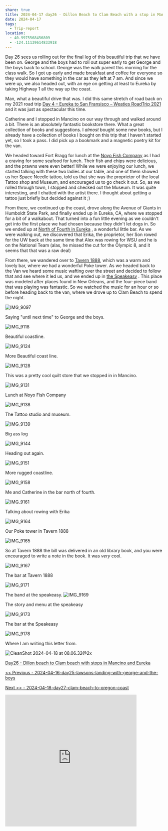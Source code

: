 ```yaml
---
share: true
title: 2024-04-17 day26 - Dillon Beach to Clam Beach with a stop in Mancino and Eureka
date: 2024-04-17
tags:
  - Trip-report
location:
  - 40.9975568456809
  - -124.11139614833918
---
```


Day 26 sees us rolling out for the final leg of this beautiful trip that we have been on.   George and the boys had to roll out super early to get George and the boys back to school.  George was the walk parent this morning for the class walk.  So I got up early and made breakfast and coffee for everyone so they would have something in the car as they left at 7 am.  And since we were up, we also headed out, with an eye on getting at least to Eureka by taking Highway 1 all the way up the coast.

Man, what a beautiful drive that was.  I did this same stretch of road back on my 2021 road trip [Day 4 – Eureka to San Fransisco – Weaties RoadTrip 2021](https://weatiesroadtrip2021.com/2021/05/07/day-4-eureka-to-san-fransisco/) and it was just as spectacular this time.

Catherine and I stopped in Mancino on our way through and walked around a bit.   There is an absolutely fantastic bookstore there.  What a great collection of books and suggestions.  I _almost_ bought some new books, but I already have a collection of books I bought on this trip that I haven't started yet, so I took a pass.  I did pick up a bookmark and a magnetic poetry kit for the van.  

We headed toward Fort Bragg for lunch at the [Noyo Fish Company](https://www.facebook.com/noyofishcompany/) as I had a craving for some seafood for lunch.   Their fish and chips were delicious, and the prawns were even better!  While we were enjoying our lunch, we started talking with these two ladies at our table, and one of them showed us her Space Needle tattoo, told us that she was the proprietor of the local Tattoo shop and Museum, and encouraged us to go check it out.  So, as we rolled through town, I stopped and checked out the Museum.  It was quite interesting, and I chatted with the artist there.  I thought about getting a tattoo just briefly but decided against it ;) 

From there, we continued up the coast, drove along the Avenue of Giants in Humboldt State Park, and finally ended up in Eureka, CA, where we stopped for a bit of a walkabout.   That turned into a fun little evening as we couldn't get into the first place we had chosen because they didn't let dogs in.  So we ended up at [North of Fourth in Eureka](https://www.yelp.com/biz/north-of-fourth-eureka) , a wonderful little bar.   As we were walking out, we discovered that Erika, the proprietor,  her Son rowed for the UW back at the same time that Alex was rowing for WSU and he is on the National Team (alas, he missed the cut for the Olympic 8, and it seems that that was a raw deal) 

From there, we wandered over to [Tavern 1888](https://www.historiceaglehouse.com/tavern1888), which was a warm and lovely bar, where we had a wonderful Poke tower.  As we headed back to the Van we heard some music wafting over the street and decided to follow that and see where it led us, and we ended up in [the Speakeasy](https://www.yelp.com/biz/the-speakeasy-eureka)  .  This place was modeled after places found in New Orleans, and the four-piece band that was playing was fantastic.  So we watched the music for an hour or so before heading back to the van, where we drove up to Clam Beach to spend the night.

![IMG_9097](../../attachments/IMG_9097.jpeg)

Saying "until next time" to George and the boys.

![IMG_9118](../../attachments/IMG_9118.jpeg)

Beautiful coastline.

![IMG_9124](../../attachments/IMG_9124.jpeg)

More Beautiful coast line.

![IMG_9128](../../attachments/IMG_9128.jpeg)

This was a pretty cool quilt store that we stopped in in Mancino.

![IMG_9131](../../attachments/IMG_9131.jpeg)

Lunch at Noyo Fish Company

![IMG_9138](../../attachments/IMG_9138.jpeg)

The Tattoo studio and museum.

![IMG_9139](../../attachments/IMG_9139.jpeg)

Big ass log

![IMG_9144](../../attachments/IMG_9144.jpeg)

Heading out again.

![IMG_9151](../../attachments/IMG_9151.jpeg)

More rugged coastline.

![IMG_9158](../../attachments/IMG_9158.jpeg)

Me and Catherine in the bar north of fourth.

![IMG_9161](../../attachments/IMG_9161.jpeg)

Talking about rowing with Erika

![IMG_9164](../../attachments/IMG_9164.jpeg)

Our Poke tower in Tavern 1888

![IMG_9165](../../attachments/IMG_9165.jpeg)

So at Tavern 1888 the bill was delivered in an old library book, and you were encouraged to write a note in the book.  It was _very_ cool.

![IMG_9167](../../attachments/IMG_9167.jpeg)

The bar at Tavern 1888

![IMG_9171](../../attachments/IMG_9171.jpeg)

The band at the speakeasy.
![IMG_9169](../../attachments/IMG_9169.jpeg)

The story and menu at the speakeasy

![IMG_9173](../../attachments/IMG_9173.jpeg)

The bar at the Speakeasy

![IMG_9178](../../attachments/IMG_9178.jpeg)

Where I am writing this letter from.

![CleanShot 2024-04-18 at 08.06.32@2x](../../attachments/CleanShot%202024-04-18%20at%2008.06.32@2x.png)

[Day26 - Dillon beach to Clam beach with stops in Mancino and Eureka](https://www.gaiagps.com/public/9xi2hKz5a8AeGErhyfKOYgN2/)

[<< Previous - 2024-04-16-day25-lawsons-landing-with-george-and-the-boys](./2024-04-16-day25-lawsons-landing-with-george-and-the-boys.md)

[Next >> - 2024-04-18-day27-clam-beach-to-oregon-coast](./2024-04-18-day27-clam-beach-to-oregon-coast.md)

<iframe src="https://www.gaiagps.com/public/9xi2hKz5a8AeGErhyfKOYgN2/?embed=True" style="border:none; overflow-y: hidden; background-color:white; min-width: 320px; max-width:420px; width:100%; height: 420px;" seamless />


